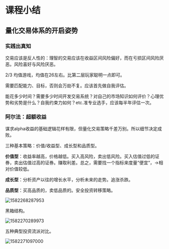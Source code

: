 # 课程小结

## 量化交易体系的开启姿势

### 实践出真知

交易应该是反人性的：理智的交易应该在收益区间风险偏好，而在亏损区间风险厌恶。风险喜好与风险厌恶。

$2/3$ 均值游戏，均值在$26$左右。比第二层玩家聪明一点即可。



需要匹配能力、目标，否则会万劫不复。应该首先做自我评估。

能花多少时间？需要多少时间开发交易系统？对自己的市场知识如何评价？心理优势和劣势是什么？自我约束力如何？etc.准专业选手，应该每半年评估一次。



### 阿尔法：超额收益



谋求alpha收益的基础逻辑花样有限，但量化交易策略千差万别。所以细节决定成败。



三种基本策略：价值/收益型、成长型和品质型。

**价值型**：收益率越高，价格越低。买入高风险，卖出低风险。买入估值过低的证券，卖出估值过高的证券。赚取利差。总之，需要找一个指标来度量“便宜“，->相对价值较低。

**成长型**：分析资产以往的增长水平，分析未来的走势。追涨杀跌。

**品质型**：买高品质的，卖低品质的。安全投资转移策略。



![1582268287953](C:\Users\hasee\AppData\Roaming\Typora\typora-user-images\1582268287953.png)

黑箱结构。

![1582270289973](C:\Users\hasee\AppData\Roaming\Typora\typora-user-images\1582270289973.png)

五种典型投资流派对比。

![1582271097000](C:\Users\hasee\AppData\Roaming\Typora\typora-user-images\1582271097000.png)